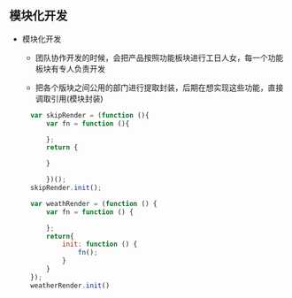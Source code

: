 ## **模块化开发**

- 模块化开发

    + 团队协作开发的时候，会把产品按照功能板块进行工日人女，每一个功能板块有专人负责开发

    + 把各个版块之间公用的部门进行提取封装，后期在想实现这些功能，直接调取引用(模块封装)

    ``` javascript
      var skipRender = (function (){
          var fn = function (){

          };
          return {

          }

          })();
      skipRender.init();

      var weathRender = (function () {
          var fn = function () {

          };
          return{
              init: function () {
                  fn();
              }
          }
      });
      weatherRender.init()
    ```